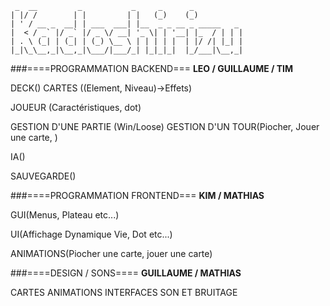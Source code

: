     _  __         _           _     _      _           
    | |/ /        | |         | |   (_)    (_)          
    | ' / __ _  __| | ___  ___| |__  _ _ __ _ _____   _ 
    |  < / _` |/ _` |/ _ \/ __| '_ \| | '__| |_  / | | |
    | . \ (_| | (_| | (_) \__ \ | | | | |  | |/ /| |_| |
    |_|\_\__,_|\__,_|\___/|___/_| |_|_|_|  |_/___|\__,_|

###====PROGRAMMATION BACKEND===
**LEO / GUILLAUME / TIM**

DECK()
    CARTES ((Element, Niveau)->Effets) 

JOUEUR (Caractéristiques, dot)

GESTION D'UNE PARTIE (Win/Loose)
     GESTION D'UN TOUR(Piocher, Jouer une carte, )

IA()

SAUVEGARDE()

###====PROGRAMMATION FRONTEND===
**KIM / MATHIAS**

GUI(Menus, Plateau etc...)

UI(Affichage Dynamique Vie, Dot etc...)

ANIMATIONS(Piocher une carte, jouer une carte)

###====DESIGN / SONS====
**GUILLAUME / MATHIAS**

CARTES
ANIMATIONS
INTERFACES
SON ET BRUITAGE
